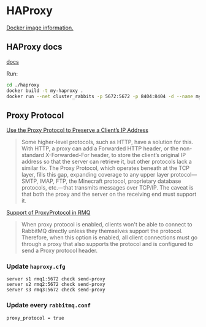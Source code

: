 # HAProxy

[Docker image information.](https://hub.docker.com/_/haproxy/)

## HAProxy docs
[docs](https://cbonte.github.io/haproxy-dconv/)

Run:
```bash
cd ./haproxy
docker build -t my-haproxy .
docker run --net cluster_rabbits -p 5672:5672 -p 8404:8404 -d --name my-running-haproxy --sysctl net.ipv4.ip_unprivileged_port_start=0 my-haproxy
```


## Proxy Protocol


[Use the Proxy Protocol to Preserve a Client’s IP Address](https://www.haproxy.com/blog/use-the-proxy-protocol-to-preserve-a-clients-ip-address/)

> Some higher-level protocols, such as HTTP, have a solution for this. With HTTP, a proxy can add a Forwarded HTTP header, or the non-standard X-Forwarded-For header, to store the client’s original IP address so that the server can retrieve it, but other protocols lack a similar fix. The Proxy Protocol, which operates beneath at the TCP layer, fills this gap, expanding coverage to any upper layer protocol—SMTP, IMAP, FTP, the Minecraft protocol, proprietary database protocols, etc.—that transmits messages over TCP/IP. The caveat is that both the proxy and the server on the receiving end must support it.

[Support of ProxyProtocol in RMQ](https://www.rabbitmq.com/networking.html#proxy-protocol)

> When proxy protocol is enabled, clients won't be able to connect to RabbitMQ directly unless they themselves support the protocol. Therefore, when this option is enabled, all client connections must go through a proxy that also supports the protocol and is configured to send a Proxy protocol header.

### Update `haproxy.cfg`
```
server s1 rmq1:5672 check send-proxy
server s2 rmq2:5672 check send-proxy
server s3 rmq3:5672 check send-proxy
```

### Update every `rabbitmq.conf`
```
proxy_protocol = true
```
